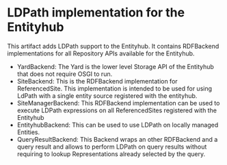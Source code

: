 LDPath implementation for the Entityhub
=======================================

This artifact adds LDPath support to the Entityhub. It contains RDFBackend
implementations for all Repository APIs available for the Entityhub.

* YardBackend: The Yard is the lower level Storage API of the Entityhub that
  does not require OSGI to run.
* SiteBackend: This is the RDFBackend implementation for ReferencedSite. This
  implementation is intended to be used for using LdPath with a single entity
  source registered with the entityhub.
* SiteManagerBackend: This RDFBackend implementation can be used to execute
  LDPath expressions on all ReferencedSites registered with the Entityhub
* EntityhubBackend: This can be used to use LDPath on locally managed Entities.
* QueryResultBackend: This Backend wraps an other RDFBackend and a query result
  and allows to perform LDPath on query results without requiring to lookup 
  Representations already selected by the query.


